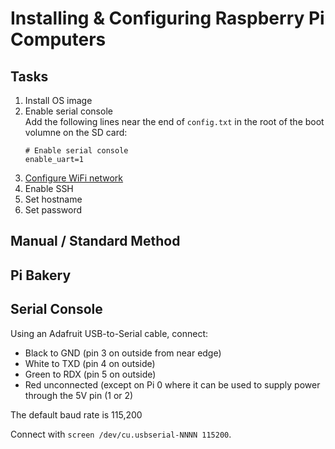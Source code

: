 # Installing & Configuring Raspberry Pi Computers

## Tasks

1. Install OS image
1. Enable serial console  
   Add the following lines near the end of `config.txt` in the root of the boot volumne on the SD card:
   ```
   # Enable serial console
   enable_uart=1
   ```
1. [Configure WiFi network](network.md)
1. Enable SSH
1. Set hostname
1. Set password

## Manual / Standard Method

## Pi Bakery

## Serial Console

Using an Adafruit USB-to-Serial cable, connect:
* Black to GND (pin 3 on outside from near edge)
* White to TXD (pin 4 on outside)
* Green to RDX (pin 5 on outside)
* Red unconnected (except on Pi 0 where it can be used to supply power through the 5V pin (1 or 2)

The default baud rate is 115,200

Connect with `screen /dev/cu.usbserial-NNNN 115200`.
